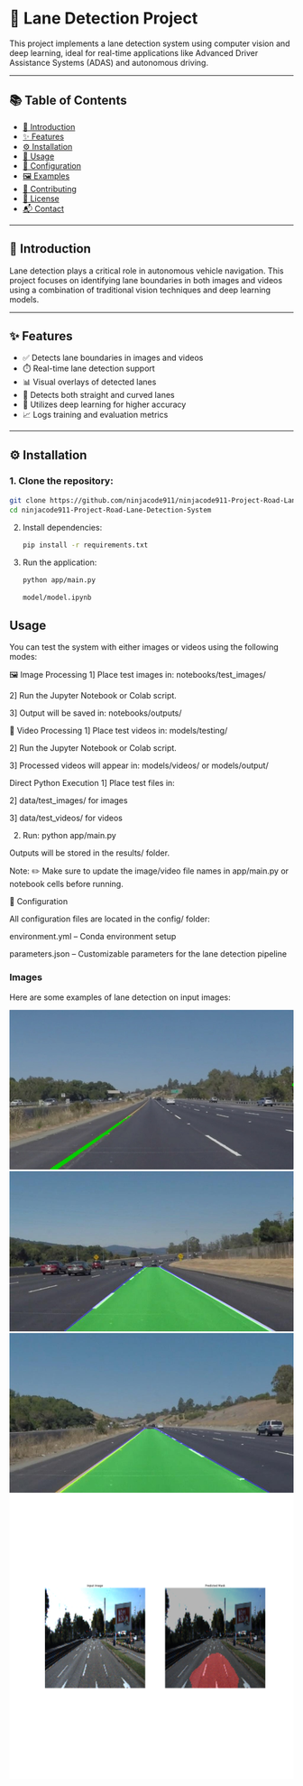 # 🚗 Lane Detection Project

This project implements a lane detection system using computer vision and deep learning, ideal for real-time applications like Advanced Driver Assistance Systems (ADAS) and autonomous driving.

---

## 📚 Table of Contents

- [🎯 Introduction](#introduction)
- [✨ Features](#features)
- [⚙️ Installation](#installation)
- [🚀 Usage](#usage)
- [🧩 Configuration](#configuration)
- [🖼️ Examples](#examples)
- [🤝 Contributing](#contributing)
- [📜 License](#license)
- [📬 Contact](#contact)

---

## 🎯 Introduction

Lane detection plays a critical role in autonomous vehicle navigation. This project focuses on identifying lane boundaries in both images and videos using a combination of traditional vision techniques and deep learning models.

---

## ✨ Features

- ✅ Detects lane boundaries in images and videos
- ⏱️ Real-time lane detection support
- 📊 Visual overlays of detected lanes
- 🔄 Detects both straight and curved lanes
- 🧠 Utilizes deep learning for higher accuracy
- 📈 Logs training and evaluation metrics

---

## ⚙️ Installation

### 1. Clone the repository:

```bash
git clone https://github.com/ninjacode911/ninjacode911-Project-Road-Lane-Detection-System.git
cd ninjacode911-Project-Road-Lane-Detection-System
```

2. Install dependencies:

    ```bash
    pip install -r requirements.txt
    ```

3. Run the application:

    ```bash
    python app/main.py
    ```

    ```bash
    model/model.ipynb
    ```
## Usage

You can test the system with either images or videos using the following modes:

🖼️ Image Processing
1] Place test images in: notebooks/test_images/

2] Run the Jupyter Notebook or Colab script.

3] Output will be saved in: notebooks/outputs/

🎥 Video Processing
1] Place test videos in: models/testing/

2] Run the Jupyter Notebook or Colab script.

3] Processed videos will appear in: models/videos/ or models/output/

Direct Python Execution
1] Place test files in:

2] data/test_images/ for images

3] data/test_videos/ for videos

2. Run:
   python app/main.py
   
Outputs will be stored in the results/ folder.

Note: ✏️ Make sure to update the image/video file names in app/main.py or notebook cells before running.


🧩 Configuration

All configuration files are located in the config/ folder:

environment.yml – Conda environment setup

parameters.json – Customizable parameters for the lane detection pipeline


### Images

Here are some examples of lane detection on input images:

![Detected Lane 1](results/images/detected_lane1.jpg)
![Detected Lane 2](notebooks/outputs/processed_example1.jpg)
![Detected Lane 3](notebooks/outputs/processed_example3.jpg)
![Detected Lane 4](/models/outputs/17.png)


